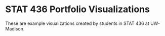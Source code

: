# STAT 436 Portfolio Visualizations

These are example visualizations created by students in STAT 436 at UW-Madison.
